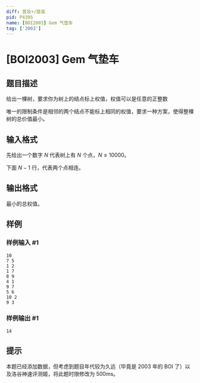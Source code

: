 ```yaml
---
diff: 普及+/提高
pid: P4395
name: [BOI2003] Gem 气垫车
tag: ['2003']
---
```

# [BOI2003] Gem 气垫车
## 题目描述

给出一棵树，要求你为树上的结点标上权值，权值可以是任意的正整数 

唯一的限制条件是相邻的两个结点不能标上相同的权值，要求一种方案，使得整棵树的总价值最小。
## 输入格式

先给出一个数字 $N$ 代表树上有 $N$ 个点，$N \le 10000$。

下面 $N-1$ 行，代表两个点相连。
## 输出格式

最小的总权值。


## 样例

### 样例输入 #1
```
10 
7 5 
1 2 
1 7 
8 9 
4 1 
9 7 
5 6 
10 2 
9 3
```
### 样例输出 #1
```
14
```
## 提示

本题已经添加数据，但考虑到题目年代较为久远（毕竟是 2003 年的 BOI 了）以及洛谷神速评测姬，将此题时限修改为 500ms。
